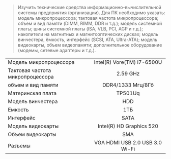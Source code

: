 >Изучить технические средства информационно-вычислительной системы предприятия (организации).
>Для ПК необходимо указать:
>модель микропроцессора; тактовая частота микропроцессора; объем и вид памяти (DIMM, RIMM, DDR и т.д.); модель системной платы; шины системной платы (ISA, VLB, PCI, AGP и т.д.); накопители на магнитных и магнитооптических дисках; модель винчестера, ёмкость, интерфейс (SCSI, ATA, Ultra-ATA); модель видеокарты, объем видеопамяти; дополнительное оборудование (модемы, сетевые адаптеры и т.д.).

|        |                 |  
| ------------- |:------------------:| 
| Модель микропроцессора | Intel(R) Vore(TM) i7-6500U   | 
| Тактовая частота микропроцессора     | 2.59 GHz | 
| объем и вид памяти  | DDR4/1333 Мгц/8Гб     | 
|Материнская плата|TP501Uq|
|Модель винчестера|HDD|
|Емкость|1ТБ|
|Интерфейс|SATA|
|Модель видеокарты|Intel(R) HD Graphics 520|
|Объем видеокарты|SMA|
|Разъемы|VGA HDMI USB 2.0 USB 3.0 Wi-Fi|

